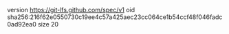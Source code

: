 version https://git-lfs.github.com/spec/v1
oid sha256:216f62e0550730c19ee4c57a425aec23cc064ce1b54ccf48f046fadc0ad92ea0
size 20
